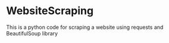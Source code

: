 # WebsiteScraping
This is a python code for scraping a website using requests and BeautifulSoup library 
